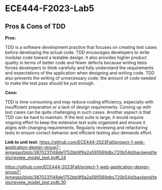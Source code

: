 # ECE444-F2023-Lab5
## Pros & Cons of TDD

**Pros:** 

TDD is a software development practice that focuses on creating test cases before developing the actual code. TDD encourages developers to write modular code toward a testable design. It also provides higher product quality in terms of better code and fewer defects because writing tests forces developers to think carefully and fully understand the requirements and expectations of the application when designing and writing code. TDD also prevents the writing of unnecessary code; the amount of code needed to make the test pass should be just enough.

**Cons:**

TDD is time-consuming and may reduce coding efficiency, especially with insufficient preparation or a lack of design requirements. Coming up with test cases can be quite challenging in such cases. Another aspect is that TDD can be hard to maintain. If the test suite is large, it would require ongoing effort to keep the extensive test suite organized and ensure it aligns with changing requirements. Regularly reviewing and refactoring tests to ensure correct behavior and efficient testing also demands effort.

**Link to unit test:**
https://github.com/ECE444-2023Fall/project-1-web-application-design-group7-jemagas/blob/3870231148de1752bb9f9a2a595569dbc720b54d/backend/tests/review_model_test.py#L24 

https://github.com/ECE444-2023Fall/project-1-web-application-design-group7-jemagas/blob/3870231148de1752bb9f9a2a595569dbc720b54d/backend/tests/review_model_test.py#L30
